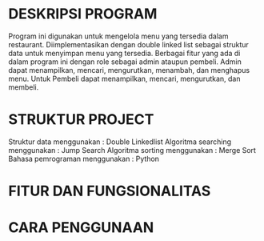 # DESKRIPSI PROGRAM
Program ini digunakan untuk mengelola menu yang tersedia dalam restaurant. Diimplementasikan dengan double linked list sebagai struktur data untuk menyimpan menu yang tersedia. Berbagai fitur yang ada di dalam program ini dengan role sebagai admin ataupun pembeli. Admin dapat menampilkan, mencari, mengurutkan, menambah, dan menghapus menu. Untuk Pembeli dapat menampilkan, mencari, mengurutkan, dan membeli.

# STRUKTUR PROJECT
Struktur data menggunakan       : Double Linkedlist
Algoritma searching menggunakan : Jump Search
Algoritma sorting menggunakan   : Merge Sort
Bahasa pemrograman menggunakan  : Python

# FITUR DAN FUNGSIONALITAS

# CARA PENGGUNAAN
